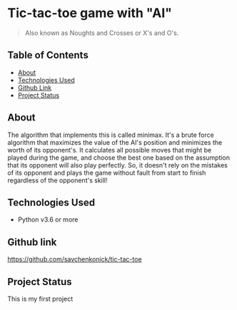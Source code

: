 # Tic-tac-toe game with "AI"
> Also known as Noughts and Crosses or X's and O's. 

## Table of Contents
* [About](#About)
* [Technologies Used](#technologies-)
* [Github Link](#Github-link)
* [Project Status](#project-status)


## About
The algorithm that implements this is called minimax. It's a brute force algorithm that maximizes the value of the AI's position and minimizes the worth of its opponent's.
It calculates all possible moves that might be played during the game, and choose the best one based on the assumption that its opponent will also play perfectly. So, it doesn't rely on the mistakes of its opponent and plays the game without fault from start to finish regardless of the opponent's skill!

## Technologies Used
- Python v3.6 or more

## Github link
https://github.com/savchenkonick/tic-tac-toe

## Project Status
This is my first project
